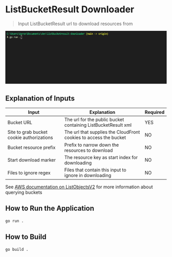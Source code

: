 # ListBucketResult Downloader

> Input ListBucketResult url to download resources from

![](./assets/usage.gif)

## Explanation of Inputs

| Input                                     | Explanation                                                       | Required |
|-------------------------------------------|-------------------------------------------------------------------|----------|
| Bucket URL                                | The url for the public bucket containing ListBucketResult xml     | YES      |
| Site to grab bucket cookie authorizations | The url that supplies the CloudFront cookies to access the bucket | NO       |
| Bucket resource prefix                    | Prefix to narrow down the resources to download                   | NO       |
| Start download marker                     | The resource key as start index for downloading                   | NO       |
| Files to ignore regex                     | Files that contain this input to ignore in downloading            | NO       |

See [AWS documentation on ListObjectsV2](https://docs.aws.amazon.com/AmazonS3/latest/API/API_ListObjectsV2.html) for more information about querying buckets

## How to Run the Application

`go run .`  

## How to Build

`go build .`  